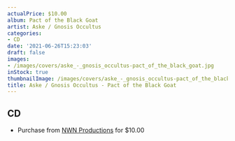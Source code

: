 ```yaml
---
actualPrice: $10.00
album: Pact of the Black Goat
artist: Aske / Gnosis Occultus
categories:
- CD
date: '2021-06-26T15:23:03'
draft: false
images:
- /images/covers/aske_-_gnosis_occultus-pact_of_the_black_goat.jpg
inStock: true
thumbnailImage: /images/covers/aske_-_gnosis_occultus-pact_of_the_black_goat-thumb.jpg
title: Aske / Gnosis Occultus - Pact of the Black Goat
---
```


## CD
* Purchase from [NWN Productions](http://shop.nwnprod.com/index.php?route=product/product&path=93&product_id=9526&sort=pd.name&order=ASC) for $10.00
